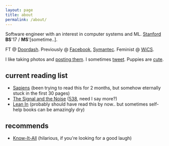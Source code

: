 ```yaml
---
layout: page
title: about
permalink: /about/
---
```


Software engineer with an interest in computer systems and ML. [Stanford](https://cs.stanford.edu) **BS**'17 / **MS**'[sometime..].

FT @ [Doordash](https://doordash.com). Previously @ [Facebook](https://facebook.com), [Symantec](https://symantec.com). Feminist @ [WiCS](https://web.stanford.edu/group/wics/).

I like taking photos and [posting them](https://www.instagram.com/ctina.hung/). I sometimes [tweet](https://twitter.com/cjtinah). Puppies are [cute](https://pbs.twimg.com/media/CswfUa-VUAAf0Uq.jpg).

## current reading list
  * [Sapiens](https://www.amazon.com/Sapiens-Humankind-Yuval-Noah-Harari/dp/0062316095) (been trying to read this for 2 months, but somehow eternally stuck in the first 30 pages)
  * [The Signal and the Noise](https://www.amazon.com/Signal-Noise-Many-Predictions-Fail-but/dp/0143125087/ref=sr_1_1?s=books&ie=UTF8&qid=1505453643&sr=1-1&keywords=the+signal+and+the+noise) ([538](http://fivethirtyeight.com/), need I say more?)
  * [Lean In](https://www.amazon.com/Lean-Women-Work-Will-Lead/dp/0385349947/ref=sr_1_1?s=books&ie=UTF8&qid=1505453656&sr=1-1&keywords=lean+in) (probably should have read this by now.. but sometimes self-help books can be amazingly dry)

## recommends
  * [Know-It-All](https://www.amazon.com/Know-All-Humble-Become-Smartest/dp/0743250621/ref=sr_1_1?s=books&ie=UTF8&qid=1505453699&sr=1-1&keywords=know+it+all) (hilarious, if you're looking for a good laugh)
